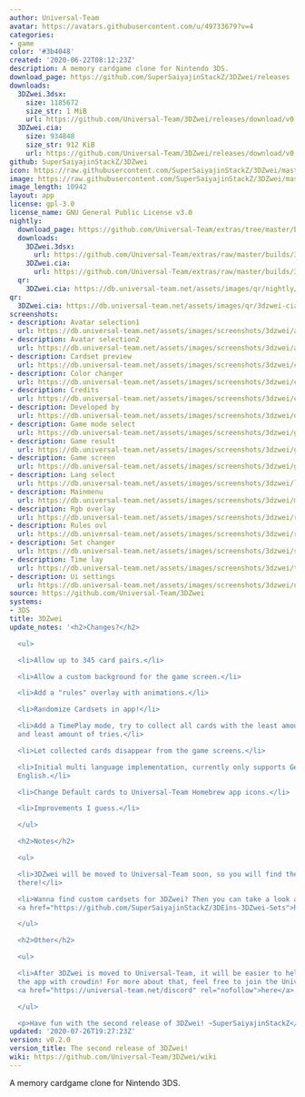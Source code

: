 ```yaml
---
author: Universal-Team
avatar: https://avatars.githubusercontent.com/u/49733679?v=4
categories:
- game
color: '#3b4048'
created: '2020-06-22T08:12:23Z'
description: A memory cardgame clone for Nintendo 3DS.
download_page: https://github.com/SuperSaiyajinStackZ/3DZwei/releases
downloads:
  3DZwei.3dsx:
    size: 1185672
    size_str: 1 MiB
    url: https://github.com/Universal-Team/3DZwei/releases/download/v0.2.0/3DZwei.3dsx
  3DZwei.cia:
    size: 934848
    size_str: 912 KiB
    url: https://github.com/Universal-Team/3DZwei/releases/download/v0.2.0/3DZwei.cia
github: SuperSaiyajinStackZ/3DZwei
icon: https://raw.githubusercontent.com/SuperSaiyajinStackZ/3DZwei/master/3ds/app/icon.png
image: https://raw.githubusercontent.com/SuperSaiyajinStackZ/3DZwei/master/3ds/app/banner.png
image_length: 10942
layout: app
license: gpl-3.0
license_name: GNU General Public License v3.0
nightly:
  download_page: https://github.com/Universal-Team/extras/tree/master/builds/3DZwei
  downloads:
    3DZwei.3dsx:
      url: https://github.com/Universal-Team/extras/raw/master/builds/3DZwei/3DZwei.3dsx
    3DZwei.cia:
      url: https://github.com/Universal-Team/extras/raw/master/builds/3DZwei/3DZwei.cia
  qr:
    3DZwei.cia: https://db.universal-team.net/assets/images/qr/nightly/3dzwei-cia.png
qr:
  3DZwei.cia: https://db.universal-team.net/assets/images/qr/3dzwei-cia.png
screenshots:
- description: Avatar selection1
  url: https://db.universal-team.net/assets/images/screenshots/3dzwei/avatar-selection1.png
- description: Avatar selection2
  url: https://db.universal-team.net/assets/images/screenshots/3dzwei/avatar-selection2.png
- description: Cardset preview
  url: https://db.universal-team.net/assets/images/screenshots/3dzwei/cardset-preview.png
- description: Color changer
  url: https://db.universal-team.net/assets/images/screenshots/3dzwei/color-changer.png
- description: Credits
  url: https://db.universal-team.net/assets/images/screenshots/3dzwei/credits.png
- description: Developed by
  url: https://db.universal-team.net/assets/images/screenshots/3dzwei/developed-by.png
- description: Game mode select
  url: https://db.universal-team.net/assets/images/screenshots/3dzwei/game-mode-select.png
- description: Game result
  url: https://db.universal-team.net/assets/images/screenshots/3dzwei/game-result.png
- description: Game screen
  url: https://db.universal-team.net/assets/images/screenshots/3dzwei/game-screen.png
- description: Lang select
  url: https://db.universal-team.net/assets/images/screenshots/3dzwei/lang-select.png
- description: Mainmenu
  url: https://db.universal-team.net/assets/images/screenshots/3dzwei/mainmenu.png
- description: Rgb overlay
  url: https://db.universal-team.net/assets/images/screenshots/3dzwei/rgb-overlay.png
- description: Rules ovl
  url: https://db.universal-team.net/assets/images/screenshots/3dzwei/rules-ovl.png
- description: Set changer
  url: https://db.universal-team.net/assets/images/screenshots/3dzwei/set-changer.png
- description: Time lay
  url: https://db.universal-team.net/assets/images/screenshots/3dzwei/time-lay.png
- description: Ui settings
  url: https://db.universal-team.net/assets/images/screenshots/3dzwei/ui-settings.png
source: https://github.com/Universal-Team/3DZwei
systems:
- 3DS
title: 3DZwei
update_notes: '<h2>Changes?</h2>

  <ul>

  <li>Allow up to 345 card pairs.</li>

  <li>Allow a custom background for the game screen.</li>

  <li>Add a "rules" overlay with animations.</li>

  <li>Randomize Cardsets in app!</li>

  <li>Add a TimePlay mode, try to collect all cards with the least amount of time
  and least amount of tries.</li>

  <li>Let collected cards disappear from the game screens.</li>

  <li>Initial multi language implementation, currently only supports German &amp;
  English.</li>

  <li>Change Default cards to Universal-Team Homebrew app icons.</li>

  <li>Improvements I guess.</li>

  </ul>

  <h2>Notes</h2>

  <ul>

  <li>3DZwei will be moved to Universal-Team soon, so you will find the repo soon
  there!</li>

  <li>Wanna find custom cardsets for 3DZwei? Then you can take a look at this repo
  <a href="https://github.com/SuperSaiyajinStackZ/3DEins-3DZwei-Sets">here</a>!</li>

  </ul>

  <h2>Other</h2>

  <ul>

  <li>After 3DZwei is moved to Universal-Team, it will be easier to help translating
  the app with crowdin! For more about that, feel free to join the Universal-Server
  <a href="https://universal-team.net/discord" rel="nofollow">here</a>.</li>

  </ul>

  <p>Have fun with the second release of 3DZwei! ~SuperSaiyajinStackZ</p>'
updated: '2020-07-26T19:27:23Z'
version: v0.2.0
version_title: The second release of 3DZwei!
wiki: https://github.com/Universal-Team/3DZwei/wiki
---
```

A memory cardgame clone for Nintendo 3DS.